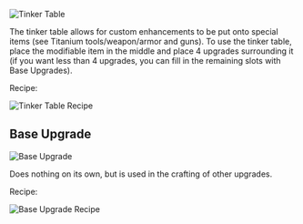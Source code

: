 ![Tinker Table](https://i.imgur.com/DvYoWBv.png?1)

The tinker table allows for custom enhancements to be put onto special items (see Titanium tools/weapon/armor and guns). To use the tinker table, place the modifiable item in the middle and place 4 upgrades surrounding it (if you want less than 4 upgrades, you can fill in the remaining slots with Base Upgrades).

Recipe:

![Tinker Table Recipe](https://i.imgur.com/bDactup.png?1)

## Base Upgrade

![Base Upgrade](https://i.imgur.com/nSeTo5C.png?1)

Does nothing on its own, but is used in the crafting of other upgrades.

Recipe:

![Base Upgrade Recipe](https://i.imgur.com/tz1HC68.png?1)